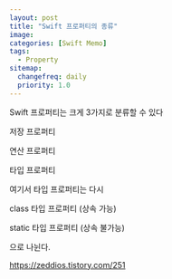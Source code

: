```yaml
---
layout: post
title: "Swift 프로퍼티의 종류"
image:
categories: [Swift Memo]
tags: 
  - Property
sitemap:
  changefreq: daily
  priority: 1.0
---
```


Swift 프로퍼티는 크게 3가지로 분류할 수 있다

저장 프로퍼티

연산 프로퍼티

타입 프로퍼티



여기서 타입 프로퍼티는 다시

class 타입 프로퍼티 (상속 가능)

static 타입 프로퍼티 (상속 불가능)

으로 나뉜다.





https://zeddios.tistory.com/251